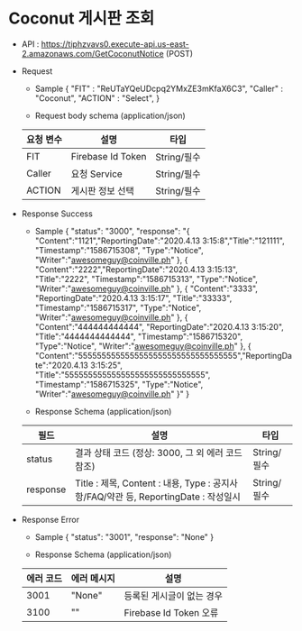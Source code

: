 # Coconut 게시판 조회 


- API : https://tiphzvavs0.execute-api.us-east-2.amazonaws.com/GetCoconutNotice (POST)


- Request

  * Sample
  {
      "FIT" : "ReUTaYQeUDcpq2YMxZE3mKfaX6C3",
      "Caller" : "Coconut",
      "ACTION" : "Select",
  }
  
  * Request body schema (application/json)
  
  요청 변수 | 설명 | 타입
  ------------ | ------------- | -------------
  FIT | Firebase Id Token | String/필수
  Caller | 요청 Service | String/필수
  ACTION | 게시판 정보 선택 | String/필수

- Response Success

  * Sample 
  {
      "status": "3000",
      "response": 
      "{
          "Content":"1121","ReportingDate":"2020.4.13 3:15:8","Title":"121111", "Timestamp":"1586715308", "Type":"Notice", "Writer":"awesomeguy@coinville.ph"
       },
       {
           "Content":"2222","ReportingDate":"2020.4.13 3:15:13", "Title":"2222", "Timestamp":"1586715313", "Type":"Notice", "Writer":"awesomeguy@coinville.ph"
       },
       {
           "Content":"3333", "ReportingDate":"2020.4.13 3:15:17", "Title":"33333", "Timestamp":"1586715317", "Type":"Notice", "Writer":"awesomeguy@coinville.ph"
       },
       {
           "Content":"444444444444", "ReportingDate":"2020.4.13 3:15:20", "Title":"4444444444444", "Timestamp":"1586715320", "Type":"Notice", "Writer":"awesomeguy@coinville.ph"
       },
       {
           "Content":"5555555555555555555555555555555555","ReportingDate":"2020.4.13 3:15:25", "Title":"555555555555555555555555555555", "Timestamp":"1586715325", "Type":"Notice", "Writer":"awesomeguy@coinville.ph"
       }"
  }
  
  * Response Schema (application/json)

  필드 | 설명 | 타입
  ------------ | ------------- | -------------
  status | 결과 상태 코드 (정상: 3000, 그 외 에러 코드 참조) | String/필수
  response | Title : 제목, Content : 내용, Type : 공지사항/FAQ/약관 등, ReportingDate : 작성일시 | String/필수
  
- Response Error
  
  * Sample
  {
      "status": "3001",
      "response": "None"
  }
  
  * Response Schema (application/json)

  에러 코드 | 에러 메시지 | 설명
  ------------ | ------------- | -------------
  3001 | "None" | 등록된 게시글이 없는 경우 
  3100 | "" | Firebase Id Token 오류
  
